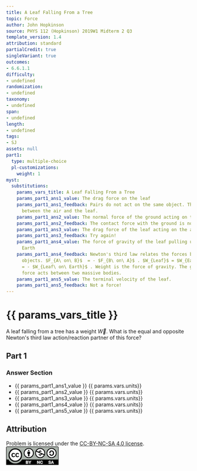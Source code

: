 ```yaml
---
title: A Leaf Falling From a Tree
topic: Force
author: John Hopkinson
source: PHYS 112 (Hopkinson) 2019W1 Midterm 2 Q3
template_version: 1.4
attribution: standard
partialCredit: true
singleVariant: true
outcomes:
- 6.6.1.1
difficulty:
- undefined
randomization:
- undefined
taxonomy:
- undefined
span:
- undefined
length:
- undefined
tags:
- SJ
assets: null
part1:
  type: multiple-choice
  pl-customizations:
    weight: 1
myst:
  substitutions:
    params_vars_title: A Leaf Falling From a Tree
    params_part1_ans1_value: The drag force on the leaf
    params_part1_ans1_feedback: Pairs do not act on the same object. This is a force
      between the air and the leaf.
    params_part1_ans2_value: The normal force of the ground acting on the leaf
    params_part1_ans2_feedback: The contact force with the ground is not gravity
    params_part1_ans3_value: The drag force of the leaf acting on the air
    params_part1_ans3_feedback: Try again!
    params_part1_ans4_value: The force of gravity of the leaf pulling upward on the
      Earth
    params_part1_ans4_feedback: Newton's third law relates the forces between two
      objects. $F_{A\ on\ B}$  = - $F_{B\ on\ A}$ . $W_{Leaf}$ = $W_{Earth\ on\ Leaf}$
      = - $W_{Leaf\ on\ Earth}$ . Weight is the force of gravity. The gravitational
      force acts between two massive bodies.
    params_part1_ans5_value: The terminal velocity of the leaf.
    params_part1_ans5_feedback: Not a force!
---
```

# {{ params_vars_title }}
A leaf falling from a tree has a weight $\vec{W}$. What is the equal and opposite Newton's third law action/reaction partner of this force?

## Part 1

### Answer Section

- {{ params_part1_ans1_value }} {{ params.vars.units}}
- {{ params_part1_ans2_value }} {{ params.vars.units}}
- {{ params_part1_ans3_value }} {{ params.vars.units}}
- {{ params_part1_ans4_value }} {{ params.vars.units}}
- {{ params_part1_ans5_value }} {{ params.vars.units}}

## Attribution

Problem is licensed under the [CC-BY-NC-SA 4.0 license](https://creativecommons.org/licenses/by-nc-sa/4.0/).<br> ![The Creative Commons 4.0 license requiring attribution-BY, non-commercial-NC, and share-alike-SA license.](https://raw.githubusercontent.com/firasm/bits/master/by-nc-sa.png)